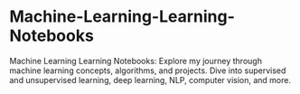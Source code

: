 # Machine-Learning-Learning-Notebooks
Machine Learning Learning Notebooks: Explore my journey through machine learning concepts, algorithms, and projects. Dive into supervised and unsupervised learning, deep learning, NLP, computer vision, and more.
